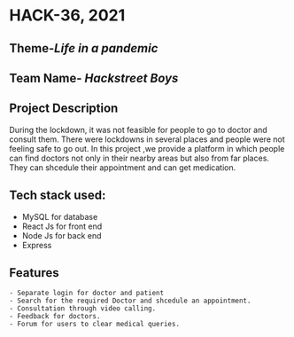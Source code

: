 # HACK-36, 2021

## Theme-_Life in a pandemic_

## Team Name- _Hackstreet Boys_

## Project Description
During the lockdown, it was not feasible for people to go to doctor and consult them. There were lockdowns in several places and people were not feeling safe to go out. In this project ,we provide a platform in which people can find doctors not only in their nearby areas but also from far places. They can shcedule their appointment and can get medication.

## Tech stack used:
- MySQL for database
- React Js for front end
- Node Js for back end
- Express

## Features
```
- Separate login for doctor and patient
- Search for the required Doctor and shcedule an appointment.
- Consultation through video calling.
- Feedback for doctors.
- Forum for users to clear medical queries.
```
